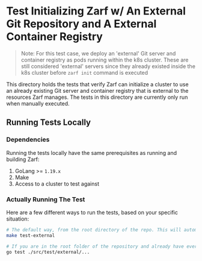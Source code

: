 # Test Initializing Zarf w/ An External Git Repository and A External Container Registry

> Note: For this test case, we deploy an 'external' Git server and container registry as pods running within the k8s cluster. These are still considered 'external' servers since they already existed inside the k8s cluster before `zarf init` command is executed

This directory holds the tests that verify Zarf can initialize a cluster to use an already existing Git server and container registry that is external to the resources Zarf manages. The tests in this directory are currently only run when manually executed.

## Running Tests Locally

### Dependencies

Running the tests locally have the same prerequisites as running and building Zarf:

1. GoLang >= `1.19.x`
2. Make
3. Access to a cluster to test against

### Actually Running The Test

Here are a few different ways to run the tests, based on your specific situation:

``` bash
# The default way, from the root directory of the repo. This will automatically build any Zarf related resources if they don't already exist (i.e. binary, init-package, example packages):
make test-external
```

``` bash
# If you are in the root folder of the repository and already have everything built (i.e., the binary, the init-package and the flux-test example package):
go test ./src/test/external/...
```
